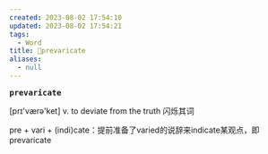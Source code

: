 ```yaml
---
created: 2023-08-02 17:54:10
updated: 2023-08-02 17:54:21
tags:
  - Word
title: 📖prevaricate
aliases:
  - null
---
```


<pre><strong>prevaricate</strong></pre>
[prɪ'værə'ket]
v. to deviate from the truth 闪烁其词

pre + vari + (indi)cate：提前准备了varied的说辞来indicate某观点，即prevaricate